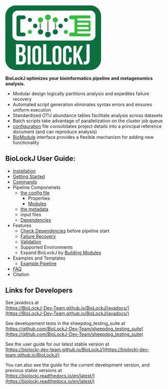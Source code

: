 # 

<img src="img/BioLockJ_Block_green.png" width="300" alt="BioLockJ logo"  class="center">

**BioLockJ optimizes your bioinformatics pipeline and metagenomics analysis.**  

*  Modular design logically partitions analysis and expedites failure recovery
*  Automated script generation eliminates syntax errors and ensures uniform execution
*  Standardized OTU abundance tables facilitate analysis across datasets
*  Batch scripts take advantage of parallelization on the cluster job queue
*  [configuration](Configuration) file consolidates project details into a principal reference document (and can reproduce analysis)
* [BioModule](https://msioda.github.io/BioLockJ/docs/biolockj/module/BioModule.html) interface provides a flexible mechanism for adding new functionality


## BioLockJ User Guide:
 * [Installation](#Installation.md)
 * [Getting Started](Getting-Started.md)
 * [Commands](Commands.md)
 * Pipeline Componenets
     * [the config file](Configuration.md)
        * Properties
        * [Modules](Built-in-modules.md) 
     * [the metadata](The-Metadata-File)
     * input files
     * [Dependencies](Dependencies.md)
 * Features
     * [Check Dependencies](Check-Dependencies.md) before pipeline start
     * [Failure Recovery](Failure-Recovery.md)
     * [Validation](Validation.md)
     * Supported Environments
     * Expand BioLockJ by [Building Modules](Building-Modules.md)
 * Examples and Templates
     * [Example Pipeline](Example-Pipeline.md)
 * [FAQ](FAQ.md)
 * Citation




## Links for Developers

See javadocs at                       
[https://BioLockJ-Dev-Team.github.io/BioLockJ/javadocs/](https://BioLockJ-Dev-Team.github.io/BioLockJ/javadocs/)

See developement tests in the sheepdog_testing_suite at                  
[https://github.com/BioLockJ-Dev-Team/sheepdog_testing_suite](https://github.com/BioLockJ-Dev-Team/sheepdog_testing_suite)

See the user guide for our latest stable version at                    
[https://biolockj-dev-team.github.io/BioLockJ/](https://biolockj-dev-team.github.io/BioLockJ/)

You can also see the guide for the current development version, and previous stable versions at                 
[https://biolockj.readthedocs.io/en/latest/](https://biolockj.readthedocs.io/en/latest/)

